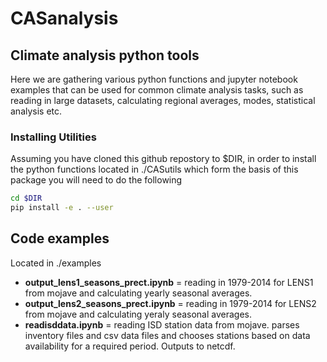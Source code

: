 # CASanalysis

## Climate analysis python tools

Here we are gathering various python functions and jupyter notebook examples that can be used for common climate analysis tasks, such as reading in large datasets, calculating regional averages, modes, statistical analysis etc.

### Installing Utilities

Assuming you have cloned this github repostory to $DIR, in order to install the python functions located in ./CASutils which form the basis of this package you will need to do the following

```bash
cd $DIR
pip install -e . --user
```


## Code examples

Located in ./examples

* **output_lens1_seasons_prect.ipynb** = reading in 1979-2014 for LENS1 from mojave and calculating yearly seasonal averages.
* **output_lens2_seasons_prect.ipynb** = reading in 1979-2014 for LENS2 from mojave and calculating yeraly seasonal averages.
* **readisddata.ipynb** = reading ISD station data from mojave.  parses inventory files and csv data files and chooses stations based on data availability for a required period.  Outputs to netcdf.
